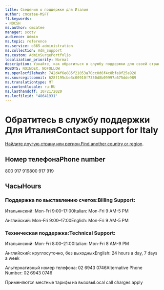 ```yaml
---
title: Сведения о поддержке для Италия
author: cmcatee-MSFT
f1.keywords:
- NOCSH
ms.author: cmcatee
manager: scotv
audience: Admin
ms.topic: reference
ms.service: o365-administration
ms.collection: Adm_Support
ms.custom: AdminSurgePortfolio
localization_priority: Normal
description: Узнайте, как обратиться в службу поддержки для своей страны или региона.
ROBOTS: NOINDEX, NOFOLLOW
ms.openlocfilehash: 742d4f6e885f21053a70cc0d6f4c8bfe8f25a928
ms.sourcegitcommit: 628f195cbe3c00910f7350d8b09997a675dde989
ms.translationtype: MT
ms.contentlocale: ru-RU
ms.lasthandoff: 10/21/2020
ms.locfileid: "48641931"
---
```

# <a name="contact-support-for-italy"></a><span data-ttu-id="57ad7-103">Обратитесь в службу поддержки Для Италия</span><span class="sxs-lookup"><span data-stu-id="57ad7-103">Contact support for Italy</span></span>

<span data-ttu-id="57ad7-104">[Найдите другую страну или регион.](../contact-support-for-business-products.md)</span><span class="sxs-lookup"><span data-stu-id="57ad7-104">[Find another country or region](../contact-support-for-business-products.md).</span></span>

## <a name="phone-number"></a><span data-ttu-id="57ad7-105">Номер телефона</span><span class="sxs-lookup"><span data-stu-id="57ad7-105">Phone number</span></span>
<span data-ttu-id="57ad7-106">800 917 919</span><span class="sxs-lookup"><span data-stu-id="57ad7-106">800 917 919</span></span>

## <a name="hours"></a><span data-ttu-id="57ad7-107">Часы</span><span class="sxs-lookup"><span data-stu-id="57ad7-107">Hours</span></span>
### <a name="billing-support"></a><span data-ttu-id="57ad7-108">Поддержка по выставлению счетов:</span><span class="sxs-lookup"><span data-stu-id="57ad7-108">Billing Support:</span></span>

<span data-ttu-id="57ad7-109">Итальянский: Mon-Fri 9:00–17:00</span><span class="sxs-lookup"><span data-stu-id="57ad7-109">Italian: Mon-Fri 9 AM-5 PM</span></span>

<span data-ttu-id="57ad7-110">Английский: Mon-Fri 9:00–17:00</span><span class="sxs-lookup"><span data-stu-id="57ad7-110">English: Mon-Fri 9 AM-5 PM</span></span>

### <a name="technical-support"></a><span data-ttu-id="57ad7-111">Техническая поддержка:</span><span class="sxs-lookup"><span data-stu-id="57ad7-111">Technical Support:</span></span>

<span data-ttu-id="57ad7-112">Итальянский: Mon-Fri 8:00–21:00</span><span class="sxs-lookup"><span data-stu-id="57ad7-112">Italian: Mon-Fri 8 AM-9 PM</span></span>

<span data-ttu-id="57ad7-113">Английский: круглосуточно, без выходных</span><span class="sxs-lookup"><span data-stu-id="57ad7-113">English: 24 hours a day, 7 days a week</span></span>

<span data-ttu-id="57ad7-114">Альтернативный номер телефона: 02 6943 0746</span><span class="sxs-lookup"><span data-stu-id="57ad7-114">Alternative Phone Number: 02 6943 0746</span></span>

<span data-ttu-id="57ad7-115">Применяются местные тарифы на вызовы</span><span class="sxs-lookup"><span data-stu-id="57ad7-115">Local call charges apply</span></span>
